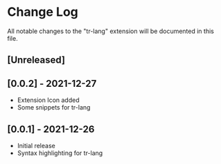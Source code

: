 # Change Log

All notable changes to the "tr-lang" extension will be documented in this file.

## [Unreleased]

## [0.0.2] - 2021-12-27

- Extension Icon added
- Some snippets for tr-lang

## [0.0.1] - 2021-12-26

- Initial release
- Syntax highlighting for tr-lang
